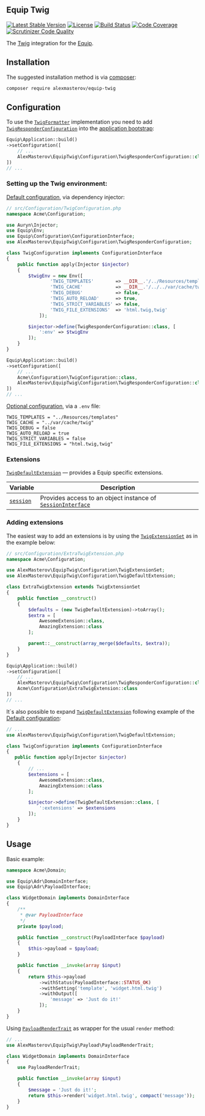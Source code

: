 ## Equip Twig

[![Latest Stable Version](https://poser.pugx.org/alexmasterov/equip-twig/v/2.0)](https://packagist.org/packages/alexmasterov/equip-twig)
[![License](https://img.shields.io/packagist/l/alexmasterov/equip-twig.svg)](https://github.com/AlexMasterov/equip-twig/blob/2.0/LICENSE)
[![Build Status](https://travis-ci.org/AlexMasterov/equip-twig.svg)](https://travis-ci.org/AlexMasterov/equip-twig)
[![Code Coverage](https://scrutinizer-ci.com/g/AlexMasterov/equip-twig/badges/coverage.png?b=2.0)](https://scrutinizer-ci.com/g/AlexMasterov/equip-twig/?branch=2.0)
[![Scrutinizer Code Quality](https://scrutinizer-ci.com/g/AlexMasterov/equip-twig/badges/quality-score.png?b=2.0)](https://scrutinizer-ci.com/g/AlexMasterov/equip-twig/?branch=2.0)

The [Twig](http://twig.sensiolabs.org/) integration for the [Equip](http://equip.github.io/).

## Installation

The suggested installation method is via [composer](https://getcomposer.org/):

```sh
composer require alexmasterov/equip-twig
```

## Configuration
To use the [`TwigFormatter`](https://github.com/AlexMasterov/equip-twig/blob/2.0/src/TwigFormatter.php) implementation you need to add [`TwigResponderConfiguration`](https://github.com/AlexMasterov/equip-twig/blob/2.0/src/Configuration/TwigResponderConfiguration.php) into the [application bootstrap](https://equipframework.readthedocs.org/en/latest/#bootstrap):
```php
Equip\Application::build()
->setConfiguration([
    // ...
    AlexMasterov\EquipTwig\Configuration\TwigResponderConfiguration::class
])
// ...
```
### Setting up the Twig environment:
[Default configuration](https://github.com/equip/framework/blob/master/docs/index.md#dependency-injection-container), via dependency injector:
```php
// src/Configuration/TwigConfiguration.php
namespace Acme\Configuration;

use Auryn\Injector;
use Equip\Env;
use Equip\Configuration\ConfigurationInterface;
use AlexMasterov\EquipTwig\Configuration\TwigResponderConfiguration;

class TwigConfiguration implements ConfigurationInterface
{
    public function apply(Injector $injector)
    {
        $twigEnv = new Env([
                'TWIG_TEMPLATES'        => __DIR__.'/../Resources/templates',
                'TWIG_CACHE'            => __DIR__.'/../../var/cache/twig',
                'TWIG_DEBUG'            => false,
                'TWIG_AUTO_RELOAD'      => true,
                'TWIG_STRICT_VARIABLES' => false,
                'TWIG_FILE_EXTENSIONS'  => 'html.twig,twig'
            ]);

        $injector->define(TwigResponderConfiguration::class, [
            ':env' => $twigEnv
        ]);
    }
}
```
```php
Equip\Application::build()
->setConfiguration([
    // ...
    Acme\Configuration\TwigConfiguration::class,
    AlexMasterov\EquipTwig\Configuration\TwigResponderConfiguration::class
])
// ...
```
[Optional configuration](https://github.com/equip/framework/blob/master/docs/index.md#setting-the-env-file), via a `.env` file:
```shell
TWIG_TEMPLATES = "../Resources/templates"
TWIG_CACHE = "../var/cache/twig"
TWIG_DEBUG = false
TWIG_AUTO_RELOAD = true
TWIG_STRICT_VARIABLES = false
TWIG_FILE_EXTENSIONS = "html.twig,twig"

```
### Extensions
[`TwigDefaultExtension`](https://github.com/AlexMasterov/equip-twig/blob/2.0/src/Configuration/TwigDefaultExtension.php) — provides a Equip specific extensions.

| Variable   | Description                                                       |
|------------|-------------------------------------------------------------------|
| [`session`](https://github.com/equip/framework/blob/master/docs/session.md#usage) | Provides access to an object instance of [`SessionInterface`]( https://github.com/equip/session/blob/master/src/SessionInterface.php)

### Adding extensions
The easiest way to add an extensions is by using the [`TwigExtensionSet`](https://github.com/AlexMasterov/equip-twig/blob/2.0/src/Configuration/TwigExtensionSet.php) as in the example below:
```php
// src/Configuration/ExtraTwigExtension.php
namespace Acme\Configuration;

use AlexMasterov\EquipTwig\Configuration\TwigExtensionSet;
use AlexMasterov\EquipTwig\Configuration\TwigDefaultExtension;

class ExtraTwigExtension extends TwigExtensionSet
{
    public function __construct()
    {
        $defaults = (new TwigDefaultExtension)->toArray();
        $extra = [
            AwesomeExtension::class,
            AmazingExtension::class
        ];

        parent::__construct(array_merge($defaults, $extra));
    }
}
```
```php
Equip\Application::build()
->setConfiguration([
    // ...
    AlexMasterov\EquipTwig\Configuration\TwigResponderConfiguration::class,
    Acme\Configuration\ExtraTwigExtension::class
])
// ...
```
It\`s also possible to expand [`TwigDefaultExtension`](https://github.com/AlexMasterov/equip-twig/blob/2.0/src/Configuration/TwigDefaultExtension.php) following example of the [Default configuration](#setting-up-the-twig-environment):
```php
// ...
use AlexMasterov\EquipTwig\Configuration\TwigDefaultExtension;

class TwigConfiguration implements ConfigurationInterface
{
   public function apply(Injector $injector)
    {
        // ...
        $extensions = [
            AwesomeExtension::class,
            AmazingExtension::class
        ];

        $injector->define(TwigDefaultExtension::class, [
            ':extensions' => $extensions
        ]);
    }
}
```
## Usage
Basic example:
```php
namespace Acme\Domain;

use Equip\Adr\DomainInterface;
use Equip\Adr\PayloadInterface;

class WidgetDomain implements DomainInterface
{
    /**
     * @var PayloadInterface
     */
    private $payload;

    public function __construct(PayloadInterface $payload)
    {
        $this->payload = $payload;
    }

    public function __invoke(array $input)
    {
        return $this->payload
            ->withStatus(PayloadInterface::STATUS_OK)
            ->withSetting('template', 'widget.html.twig')
            ->withOutput([
                'message' => 'Just do it!'
            ]);
    }
}
```

Using [`PayloadRenderTrait`](https://github.com/AlexMasterov/equip-twig/blob/2.0/src/Payload/PayloadRenderTrait.php) as wrapper for the usual `render` method:
```php
// ...
use AlexMasterov\EquipTwig\Payload\PayloadRenderTrait;

class WidgetDomain implements DomainInterface
{
    use PayloadRenderTrait;

    public function __invoke(array $input)
    {
        $message = 'Just do it!';
        return $this->render('widget.html.twig', compact('message'));
    }
}
```
